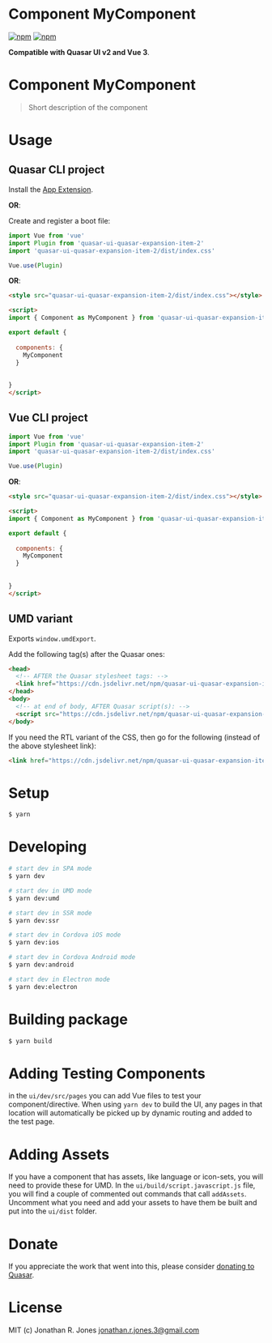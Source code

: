 # Component MyComponent

[![npm](https://img.shields.io/npm/v/quasar-ui-quasar-expansion-item-2.svg?label=quasar-ui-quasar-expansion-item-2)](https://www.npmjs.com/package/quasar-ui-quasar-expansion-item-2)
[![npm](https://img.shields.io/npm/dt/quasar-ui-quasar-expansion-item-2.svg)](https://www.npmjs.com/package/quasar-ui-quasar-expansion-item-2)

**Compatible with Quasar UI v2 and Vue 3**.


# Component MyComponent
> Short description of the component




# Usage

## Quasar CLI project


Install the [App Extension](../app-extension).

**OR**:


Create and register a boot file:

```js
import Vue from 'vue'
import Plugin from 'quasar-ui-quasar-expansion-item-2'
import 'quasar-ui-quasar-expansion-item-2/dist/index.css'

Vue.use(Plugin)
```

**OR**:

```html
<style src="quasar-ui-quasar-expansion-item-2/dist/index.css"></style>

<script>
import { Component as MyComponent } from 'quasar-ui-quasar-expansion-item-2'

export default {
  
  components: {
    MyComponent
  }
  
  
}
</script>
```

## Vue CLI project

```js
import Vue from 'vue'
import Plugin from 'quasar-ui-quasar-expansion-item-2'
import 'quasar-ui-quasar-expansion-item-2/dist/index.css'

Vue.use(Plugin)
```

**OR**:

```html
<style src="quasar-ui-quasar-expansion-item-2/dist/index.css"></style>

<script>
import { Component as MyComponent } from 'quasar-ui-quasar-expansion-item-2'

export default {
  
  components: {
    MyComponent
  }
  
  
}
</script>
```

## UMD variant

Exports `window.umdExport`.

Add the following tag(s) after the Quasar ones:

```html
<head>
  <!-- AFTER the Quasar stylesheet tags: -->
  <link href="https://cdn.jsdelivr.net/npm/quasar-ui-quasar-expansion-item-2/dist/index.min.css" rel="stylesheet" type="text/css">
</head>
<body>
  <!-- at end of body, AFTER Quasar script(s): -->
  <script src="https://cdn.jsdelivr.net/npm/quasar-ui-quasar-expansion-item-2/dist/index.umd.min.js"></script>
</body>
```
If you need the RTL variant of the CSS, then go for the following (instead of the above stylesheet link):
```html
<link href="https://cdn.jsdelivr.net/npm/quasar-ui-quasar-expansion-item-2/dist/index.rtl.min.css" rel="stylesheet" type="text/css">
```

# Setup
```bash
$ yarn
```

# Developing
```bash
# start dev in SPA mode
$ yarn dev

# start dev in UMD mode
$ yarn dev:umd

# start dev in SSR mode
$ yarn dev:ssr

# start dev in Cordova iOS mode
$ yarn dev:ios

# start dev in Cordova Android mode
$ yarn dev:android

# start dev in Electron mode
$ yarn dev:electron
```

# Building package
```bash
$ yarn build
```

# Adding Testing Components
in the `ui/dev/src/pages` you can add Vue files to test your component/directive. When using `yarn dev` to build the UI, any pages in that location will automatically be picked up by dynamic routing and added to the test page.

# Adding Assets
If you have a component that has assets, like language or icon-sets, you will need to provide these for UMD. In the `ui/build/script.javascript.js` file, you will find a couple of commented out commands that call `addAssets`. Uncomment what you need and add your assets to have them be built and put into the `ui/dist` folder.

# Donate
If you appreciate the work that went into this, please consider [donating to Quasar](https://donate.quasar.dev).

# License
MIT (c) Jonathan R. Jones <jonathan.r.jones.3@gmail.com>
